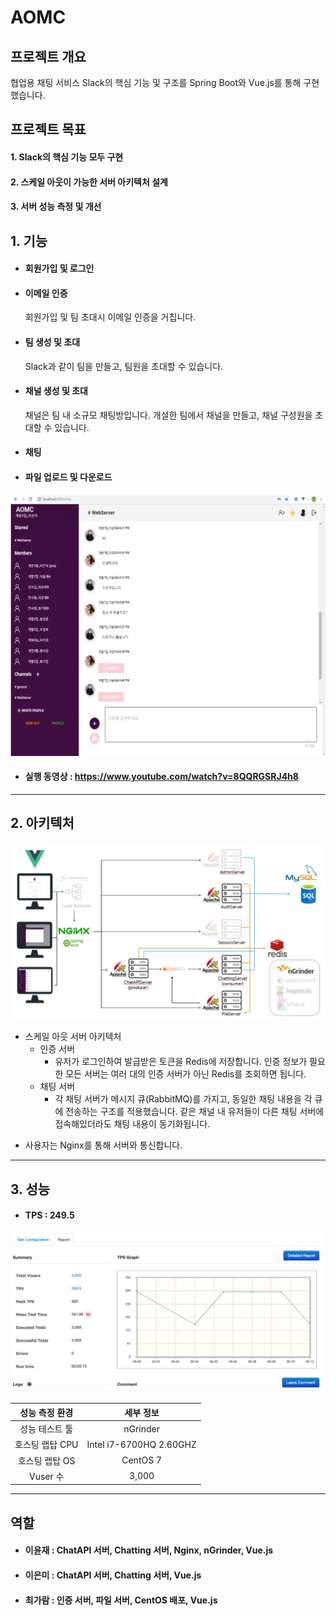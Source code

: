 # AOMC

## 프로젝트 개요
협업용 채팅 서비스 Slack의 핵심 기능 및 구조를 Spring Boot와 Vue.js를 통해 구현했습니다.

## 프로젝트 목표
#### 1.   Slack의 핵심 기능 모두 구현
#### 2.   스케일 아웃이 가능한 서버 아키텍처 설계
#### 3.   서버 성능 측정 및 개선 

## 1. 기능
* #### 회원가입 및 로그인 

* #### 이메일 인증
  회원가입 및 팀 초대시 이메일 인증을 거칩니다.

* #### 팀 생성 및 초대
  Slack과 같이 팀을 만들고, 팀원을 초대할 수 있습니다.

* #### 채널 생성 및 초대 
  채널은 팀 내 소규모 채팅방입니다. 개설한 팀에서 채널을 만들고, 채널 구성원을 초대할 수 있습니다.

* #### 채팅

* #### 파일 업로드 및 다운로드

![coop-chatting](https://github.com/AOMC-Coop/AOMC/blob/master/COMMON/chatting.png?raw=true)

* #### 실행 동영상 : https://www.youtube.com/watch?v=8QQRGSRJ4h8

***

## 2. 아키텍처

![Coop](https://github.com/AOMC-Coop/AOMC/blob/master/COMMON/coop-architecture.png?raw=true)

- 스케일 아웃 서버 아키텍처
  - 인증 서버
    - 유저가 로그인하여 발급받은 토큰을 Redis에 저장합니다. 인증 정보가 필요한 모든 서버는 여러 대의 인증 서버가 아닌 Redis를 조회하면 됩니다.
  - 채팅 서버
    - 각 채팅 서버가 메시지 큐(RabbitMQ)를 가지고, 동일한 채팅 내용을 각 큐에 전송하는 구조를 적용했습니다. 같은 채널 내 유저들이 다른 채팅 서버에 접속해있더라도 채팅 내용이 동기화됩니다.

* 사용자는 Nginx를 통해 서버와 통신합니다.

***

## 3. 성능
* #### TPS : 249.5

![Coop](https://github.com/AOMC-Coop/AOMC/blob/master/COMMON/TPS_1.png)

성능 측정 환경 | 세부 정보 
:---: | :---: |
성능 테스트 툴 | nGrinder
호스팅 랩탑 CPU | Intel i7-6700HQ 2.60GHZ
호스팅 랩탑 OS | CentOS 7
Vuser 수 | 3,000

***

## 역할

* #### 이윤재 : ChatAPI 서버, Chatting 서버, Nginx, nGrinder, Vue.js
* #### 이은미 : ChatAPI 서버, Chatting 서버, Vue.js
* #### 최가람 : 인증 서버, 파일 서버, CentOS 배포, Vue.js
